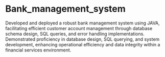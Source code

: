 # Bank_management_system
 Developed and deployed a robust bank management system using JAVA, facilitating
 efficient customer account management through database schema design, SQL
 queries, and error handling implementations. Demonstrated proficiency in database
 design, SQL querying, and system development, enhancing operational efficiency and
 data integrity within a financial services environment.
